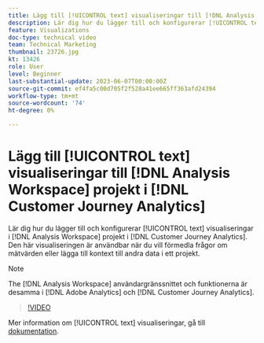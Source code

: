 ```yaml
---
title: Lägg till [!UICONTROL text] visualiseringar till [!DNL Analysis Workspace] projekt
description: Lär dig hur du lägger till och konfigurerar [!UICONTROL text] visualiseringar i [!DNL Analysis Workspace] projekt i [!DNL Customer Journey Analytics].
feature: Visualizations
doc-type: technical video
team: Technical Marketing
thumbnail: 23726.jpg
kt: 13426
role: User
level: Beginner
last-substantial-update: 2023-06-07T00:00:00Z
source-git-commit: ef4fa5c00d705f2f528a41ee665ff363afd24394
workflow-type: tm+mt
source-wordcount: '74'
ht-degree: 0%

---
```


# Lägg till [!UICONTROL text] visualiseringar till [!DNL Analysis Workspace] projekt i [!DNL Customer Journey Analytics]

Lär dig hur du lägger till och konfigurerar [!UICONTROL text] visualiseringar i [!DNL Analysis Workspace] projekt i [!DNL Customer Journey Analytics]. Den här visualiseringen är användbar när du vill förmedla frågor om mätvärden eller lägga till kontext till andra data i ett projekt.

>[!NOTE]
>
>The [!DNL Analysis Workspace] användargränssnittet och funktionerna är desamma i [!DNL Adobe Analytics] och [!DNL Customer Journey Analytics].

>[!VIDEO](https://video.tv.adobe.com/v/23726/?quality=12&learn=on)

Mer information om [!UICONTROL text] visualiseringar, gå till [dokumentation](https://experienceleague.adobe.com/docs/analytics-platform/using/cja-workspace/visualizations/text.html).
